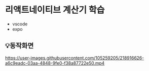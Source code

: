 # 리액트네이티브 계산기 학습
- vscode
- expo

## 💡동작화면

https://user-images.githubusercontent.com/105259205/218916626-a6c9eadc-03aa-4848-9fe0-f38a87722e50.mp4

